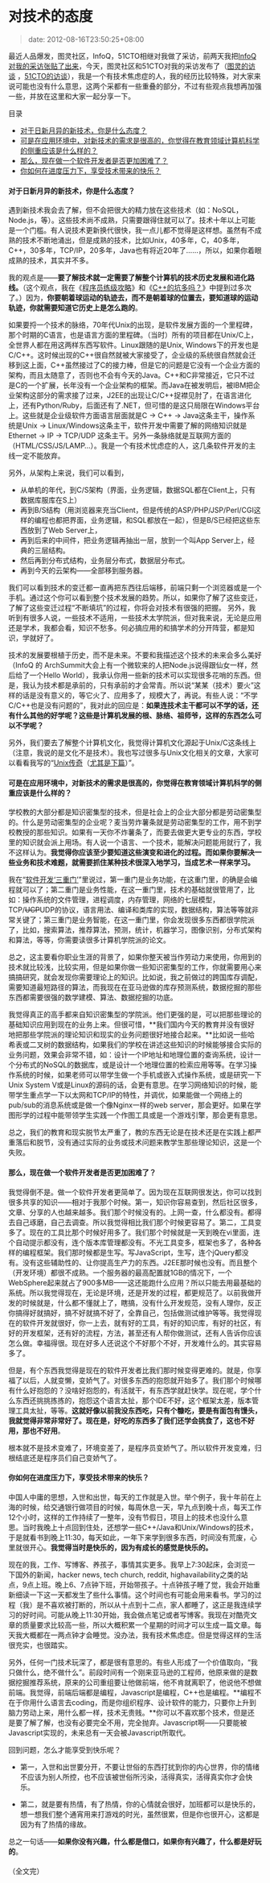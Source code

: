 # 对技术的态度
>date: 2012-08-16T23:50:25+08:00


最近人品爆发，图灵社区，InfoQ，51CTO相继对我做了采访，前两天我把[InfoQ对我的采访张贴了出来](https://coolshell.cn/articles/8031.html "InfoQ的ArchSummit大会对我的采访")，今天，图灵社区和51CTO对我的采访发布了（[图灵的访谈](http://www.ituring.com.cn/article/9174 "图灵访谈之三十二：我的精神家园——陈皓（@左耳朵耗子）专访") ，[51CTO的访谈](http://developer.51cto.com/art/201208/353256.htm "专访陈皓：有关带队、沟通、成长与变化")），我是一个有技术焦虑症的人，我的经历比较特殊，对大家来说可能也没有什么意思，这两个采都有一些重叠的部分，不过有些观点我想再加强一些，并放在这里和大家一起分享一下。




目录



* [对于日新月异的新技术，你是什么态度？](#%E5%AF%B9%E4%BA%8E%E6%97%A5%E6%96%B0%E6%9C%88%E5%BC%82%E7%9A%84%E6%96%B0%E6%8A%80%E6%9C%AF%EF%BC%8C%E4%BD%A0%E6%98%AF%E4%BB%80%E4%B9%88%E6%80%81%E5%BA%A6%EF%BC%9F "对于日新月异的新技术，你是什么态度？")
* [可是在应用环境中，对新技术的需求是很高的，你觉得在教育领域计算机科学的侧重应该是什么样的？](#%E5%8F%AF%E6%98%AF%E5%9C%A8%E5%BA%94%E7%94%A8%E7%8E%AF%E5%A2%83%E4%B8%AD%EF%BC%8C%E5%AF%B9%E6%96%B0%E6%8A%80%E6%9C%AF%E7%9A%84%E9%9C%80%E6%B1%82%E6%98%AF%E5%BE%88%E9%AB%98%E7%9A%84%EF%BC%8C%E4%BD%A0%E8%A7%89%E5%BE%97%E5%9C%A8%E6%95%99%E8%82%B2%E9%A2%86%E5%9F%9F%E8%AE%A1%E7%AE%97%E6%9C%BA%E7%A7%91%E5%AD%A6%E7%9A%84%E4%BE%A7%E9%87%8D%E5%BA%94%E8%AF%A5%E6%98%AF%E4%BB%80%E4%B9%88%E6%A0%B7%E7%9A%84%EF%BC%9F "可是在应用环境中，对新技术的需求是很高的，你觉得在教育领域计算机科学的侧重应该是什么样的？")
* [那么，现在做一个软件开发者是否更加困难了？](#%E9%82%A3%E4%B9%88%EF%BC%8C%E7%8E%B0%E5%9C%A8%E5%81%9A%E4%B8%80%E4%B8%AA%E8%BD%AF%E4%BB%B6%E5%BC%80%E5%8F%91%E8%80%85%E6%98%AF%E5%90%A6%E6%9B%B4%E5%8A%A0%E5%9B%B0%E9%9A%BE%E4%BA%86%EF%BC%9F "那么，现在做一个软件开发者是否更加困难了？")
* [你如何在进度压力下，享受技术带来的快乐？](#%E4%BD%A0%E5%A6%82%E4%BD%95%E5%9C%A8%E8%BF%9B%E5%BA%A6%E5%8E%8B%E5%8A%9B%E4%B8%8B%EF%BC%8C%E4%BA%AB%E5%8F%97%E6%8A%80%E6%9C%AF%E5%B8%A6%E6%9D%A5%E7%9A%84%E5%BF%AB%E4%B9%90%EF%BC%9F "你如何在进度压力下，享受技术带来的快乐？")

#### 对于日新月异的新技术，你是什么态度？


遇到新技术我会去了解，但不会把很大的精力放在这些技术（如：NoSQL，Node.js，等）。这些技术尚不成熟，只需要跟得住就可以了。技术十年以上可能是一个门槛。有人说技术更新换代很快，我一点儿都不觉得是这样想。虽然有不成熟的技术不断地涌出，但是成熟的技术，比如Unix，40多年，C，40多年，C++，30多年，TCP/IP，20多年，Java也有将近20年了……，所以，如果你着眼成熟的技术，其实并不多。


我的观点是——**要了解技术就一定需要了解整个计算机的技术历史发展和进化路线。**（这个观点，我在《[程序员练级攻略](https://coolshell.cn/articles/4990.html "程序员技术练级攻略")》和《[C++的坑多吗？](https://coolshell.cn/articles/7992.html "C++的坑真的多吗？")》中提到过多次了。）因为，**你要朝着球运动的轨迹去，而不是朝着球的位置去，要知道球的运动轨迹，你就需要知道它历史上是怎么跑的**。


如果要捋一个技术的脉络，70年代Unix的出现，是软件发展方面的一个里程碑，那个时期的C语言，也是语言方面的里程碑。（当时）所有的项目都在Unix/C上，全世界人都在用这两样东西写软件。Linux跟随的是Unix, Windows下的开发也是 C/C++。这时候出现的C++很自然就被大家接受了，企业级的系统很自然就会迁移到这上面，C++虽然接过了C的接力棒，但是它的问题是它没有一个企业方面的架构，而且太随意了，否则也不会有今天的Java。C++和C非常接近，它只不过是C的一个扩展，长年没有一个企业架构的框架。而Java在被发明后，被IBM把企业架构这部分的需求接了过来，J2EE的出现让C/C++捉襟见肘了，在语言进化上，还有Python/Ruby，后面还有了.NET，但可惜的是这只局限在Windows平台上。这些就是企业级软件方面语言层面就是C -> C++ -> Java这条主干，操作系统是Unix -> Linux/Windows这条主干，软件开发中需要了解的网络知识就是Ethernet -> IP -> TCP/UDP 这条主干。另外一条脉络就是互联网方面的（HTML/CSS/JS/LAMP…）。我是一个有技术忧虑症的人，这几条软件开发的主线一定不能放弃。


另外，从架构上来说，我们可以看到，



* 从单机的年代，到C/S架构（界面，业务逻辑，数据SQL都在Client上，只有数据库服库在S上）
* 再到B/S结构（用浏览器来充当Client，但是传统的ASP/PHP/JSP/Perl/CGI这样的编程也都把界面，业务逻辑，和SQL都放在一起），但是B/S已经把这些东西放到了Web Server上，
* 再到后来的中间件，把业务逻辑再抽出一层，放到一个叫App Server上，经典的三层结构。
* 然后再到分布式结构，业务层分布式，数据层分布式。
* 再到今天的云架构——全部移到服务器。


我们可以看到技术的变迁都一直再把东西往后端移，前端只剩一个浏览器或是一个手机。通过这个你可以看到整个技术发展的趋势。所以，如果你了解了这些变迁，了解了这些变迁过程“不断填坑”的过程，你将会对技术有很强的把握。
另外，我听到有很多人说，一些技术不适用，一些技术太学院派，但对我来说，无论是应用还是学术，我都会看，知识不愁多。何必搞应用的和搞学术的分开阵营，都是知识，学就好了。


技术的发展要根植于历史，而不是未来。不要和我描述这个技术的未来会多么美好（InfoQ 的 ArchSummit大会上有一个微软来的人把Node.js说得跟仙女一样，然后给了一个Hello World），我承认你用一些新的技术可以实现很多花哨的东西。但是，我认为技术都是承前的，只有承前的才会常青。所以说“某某（技术）要火”这样的话是没有意义的，等它火了、应用多了，规模大了，再说。有些人说：“不学C/C++也是没有问题的”，我对此的回应是：**如果连技术主干都可以不学的话，还有什么其他的好学呢？这些是计算机发展的根、脉络、祖师爷，这样的东西怎么可以不学呢？**


另外，我们要去了解整个计算机文化，我觉得计算机文化源起于Unix/C这条线上（注意，我说的是文化不是技术）。我也写过很多与Unix文化相关的文章，大家可以看看我写的“[Unix传奇](https://coolshell.cn/articles/2322.html "Unix传奇(上篇)")（[尤其是下篇](https://coolshell.cn/articles/2324.html "Unix传奇(下篇)")）”。


#### 可是在应用环境中，对新技术的需求是很高的，你觉得在教育领域计算机科学的侧重应该是什么样的？


学校教的大部分都是知识密集型的技术，但是社会上的企业大部分都是劳动密集型的。什么是劳动密集型的企业呢？麦当劳炸薯条就是劳动密集型的工作，用不到学校教授的那些知识。如果有一天你不炸薯条了，而要去做更大更专业的东西，学校里的知识就会派上用场。有人说一个语言、一个技术，能解决问题能用就行了，我不这样认为。**我觉得你应该至少要知道这些演变和进化的过程。而如果你要解决一些业务和技术难题，就需要抓住某种技术很深入地学习，当成艺术一样来学习。**


我在“[软件开发‘三重门’](https://coolshell.cn/articles/6526.html "软件开发的“三重门”")”里说过，第一重门是业务功能，在这重门里，的确是会编程就可以了；第二重门是业务性能，在这一重门里，技术的基础就很管用了，比如：操作系统的文件管理，进程调度，内存管理，网络的七层模型，TCP/~~UCP~~UDP的协议，语言用法、编译和类库的实现，数据结构，算法等等就非常关键了；第三重门是业务智能，在这一重门里，你会发现很多东西都很学院派了，比如，搜索算法，推荐算法，预测，统计，机器学习，图像识别，分布式架构和算法，等等，你需要读很多计算机学院派的论文。


总之，这主要看你职业生涯的背景了，如果你整天被当作劳动力来使用，你用到的技术就比较浅，比较实用，但是如果你做一些知识密集型的工作，你就需要用心来搞搞研究，就会发现你需要理论上的知识。比如说，我之前做过的跨国库存调配，需要知道最短路径的算法，而我现在在亚马逊做的库存预测系统，数据挖掘的那些东西都需要很强的数学建模、算法、数据挖掘的功底。


我觉得真正的高手都来自知识密集型的学院派。他们更强的是，可以把那些理论的基础知识应用到现在的业务上来。但很可惜，**我们国内今天的教育并没有很好地把那些学院派的理论知识和现实的业务问题很好地接合起来。**比如说一些哈希表或二叉树的数据结构，如果我们的学校在讲述这些知识的时候能够接合实际的业务问题，效果会非常不错，如：设计一个IP地址和地理位置的查询系统，设计一个分布式的NoSQL的数据库，或是设计一个地理位置的检索应用等等。在学习操作系统的时候，如果老师可以带学生做一个手机或嵌入式操作系统，或是研究一下Unix System V或是Linux的源码的话，会更有意思。在学习网络知识的时候，能带学生重点学一下以太网和TCP/IP的特性，并调优，如果能做一个网络上的pub/sub的消息系统或是做一个像Nginx一样的web server，那会更好。如果在学图形学的过程中能带领学生实践一个作图工具或是一个游戏引擎，那会更有意思。


总之，我们的教育和现实脱节太严重了，教的东西无论是在技术还是在实践上都严重落后和脱节，没有通过实际的业务或技术问题来教学生那些理论知识，这是一个失败。


#### **那么，现在做一个软件开发者是否更加困难了？**


我觉得倒不是。做一个软件开发者更简单了。因为现在互联网很发达，你可以找到很多共享的知识——相对于我那个时候。第一，知识你容易查到，然后社区很多，文章、分享的人也越来越多。我们那个时候没有的。上网一查，什么都没有。都得去自己琢磨，自己去调查。所以我觉得相比我们那个时候更容易了。第二，工具变多了。现在的工具比那个时候好用多了。我们那个时候就是一天到晚在vi里面，连个自动提示都没有，连个版本库管理都没有。不光工具变多，框架也多了，各种各样的编程框架。我们那时候都是生写。写JavaScript，生写，连个jQuery都没有。没有这些辅助性的、让你提高生产力的东西。J2EE那时候也没有。而且整个（开发环境）都很不成熟。一个服务器的最高配置就1GB的情况下，一个WebSphere起来就占了900多MB——这还能跑什么应用？所以只能去用最基础的系统。所以我觉得现在，无论是环境，还是开发的过程，都更规范了。以前我做开发的时候就是，什么都不懂就上了，瞎搞，没有什么开发规范，没有人理你，反正你搞得好就搞好，搞不好就搞不好了，全靠自己，包括做测试维护等等。我觉得现在的软件开发就很好，你一上去，就有好的工具，有好的知识库，有好的社区，有好的开发框架，还有好的流程，方法，甚至还有人帮你做测试，还有人告诉你应该怎么做。幸福得很。现在好多人还说这个不好那个不好，开发难什么的。其实容易多了。


但是，有个东西我觉得是现在的软件开发者比我们那时候变得更难的。就是，你享福了以后，人就变懒，变娇气了。对很多东西的抱怨就开始多了。我们那个时候哪有什么好抱怨的？没啥好抱怨的，有活就干，有东西学就赶快学。现在呢，学个什么东西还挑挑拣拣的，抱怨这个语言太扯，那个IDE不好，这个框架太差，版本管理工具太扯，等等。**这就好像以前我没东西吃，只有个糠吃，要是有面包有馒头，我就觉得非常非常好了。现在是，好吃的东西多了我们还学会挑食了，这也不好用，那也不好用**。


根本就不是技术变难了，环境变差了，是程序员变娇气了。所以软件开发变难，归根结底还是程序员们自己变娇气了。


#### 你如何在进度压力下，享受技术带来的快乐？


中国人中庸的思想，入世和出世，每天的工作就是入世。举个例子，我十年前在上海的时候，给交通银行做项目的时候，每周休息一天，早九点到晚十点，每天工作12个小时，这样的工作持续了一整年，没有节假日，项目上的技术也没什么意思。当时我晚上十点回到住处，还想学一些C++/Java和Unix/Windows的技术，于是就看书到晚上11:30，每天如此，一年下来学到很多东西，时间没有荒废，心里就很开心。**我觉得当时是快乐的，因为有成长的感觉是快乐的。**


现在的我，工作、写博客、养孩子，事情其实更多。我早上7:30起床，会浏览一下国外的新闻，hacker news, tech church, reddit, highavailability之类的站点，9点上班。晚上6、7点钟下班，开始带孩子。十点钟孩子睡了觉，我会开始重新细读一下这一天都发生了些什么事情。这个时间也有可能会用来看书。学习的过程（我）是不喜欢被打断的，所以从十点到十二点，家人都睡了，这正是我连续学习的好时间。可能从晚上11:30开始，我会做点笔记或者写博客。我现在对酷壳文章的质量要求比较高一些，所以大概积累一个星期的时间才可以生成一篇文章。每天我大概都在一两点钟才会睡觉。没办法，我有技术焦虑症。但是觉得这样的生活很充实，也很踏实。


另外，任何一门技术玩深了，都是很有意思的。有些人形成了一个价值取向，“我只做什么，绝不做什么”。前段时间有一个刚来亚马逊的工程师，他原来做的是数据挖掘推荐系统，原来的公司重组要让他做前端，他不肯就离职了，他说他不想做前端。我觉得，前端后端都是编程，Javascript是编程，C++也是编程。**编程不在于你用什么语言去coding，而是你组织程序、设计软件的能力，只要你上升到脑力劳动上来，用什么都一样，技术无贵贱。**你可以不喜欢那个技术，但是还是要了解了解，也没有必要完全不用，完全抛弃。Javascript啊——只要能被Javascript实现的，未来总有一天会被Javascript所取代。


回到问题，怎么才能享受到快乐呢？


* 第一，入世和出世要分开，不要让世俗的东西打扰到你的内心世界，你的情绪不应该为别人所控，也不应该被世俗所污染，活得真实，活得真实你才会快乐。


* 第二，就是要有热情，有了热情，你的心情就会很好，加班都可以是快乐的，想一想我们整个通宵用来打游戏的时光，虽然很累，但是你也很开心，这都是因为有了热情的缘故。


总之一句话——**如果你没有兴趣，什么都是借口，如果你有兴趣了，什么都是好玩的**。


#### 


（全文完）


